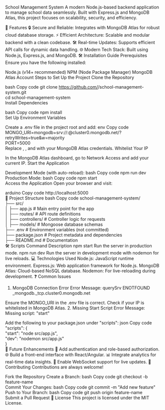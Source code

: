 School Management System
A modern Node.js-based backend application to manage school data seamlessly. Built with Express.js and MongoDB Atlas, this project focuses on scalability, security, and efficiency.

🚀 Features
🔒 Secure and Reliable: Integrates with MongoDB Atlas for robust cloud database storage.
⚡ Efficient Architecture: Scalable and modular backend with a clean codebase.
🛠️ Real-time Updates: Supports efficient API calls for dynamic data handling.
🌐 Modern Tech Stack: Built using Node.js, Express.js, and MongoDB.
🛠️ Installation Guide
Prerequisites
Ensure you have the following installed:

Node.js (v14+ recommended)
NPM (Node Package Manager)
MongoDB Atlas Account
Steps to Set Up the Project
Clone the Repository

bash
Copy code
git clone https://github.com/<your-username>/school-management-system.git  
cd school-management-system  
Install Dependencies

bash
Copy code
npm install  
Set Up Environment Variables

Create a .env file in the project root and add:
env
Copy code
MONGO_URI=mongodb+srv://<username>:<password>@cluster0.mongodb.net/<database>?retryWrites=true&w=majority  
PORT=5000  
Replace <username>, <password>, and <database> with your MongoDB Atlas credentials.
Whitelist Your IP

In the MongoDB Atlas dashboard, go to Network Access and add your current IP.
Start the Application

Development Mode (with auto-reload):
bash
Copy code
npm run dev  
Production Mode:
bash
Copy code
npm start  
Access the Application
Open your browser and visit:

arduino
Copy code
http://localhost:5000  
📁 Project Structure
bash
Copy code
school-management-system/  
├── src/  
│   ├── app.js            # Main entry point for the app  
│   ├── routes/           # API route definitions  
│   ├── controllers/      # Controller logic for requests  
│   ├── models/           # Mongoose database schemas  
├── .env                  # Environment variables (not committed)  
├── package.json          # Project metadata and dependencies  
├── README.md             # Documentation  
🛠️ Scripts
Command	Description
npm start	Run the server in production mode.
npm run dev	Run the server in development mode with nodemon for live reloads.
💻 Technologies Used
Node.js: JavaScript runtime environment.
Express.js: Web application framework for Node.js.
MongoDB Atlas: Cloud-based NoSQL database.
Nodemon: For live-reloading during development.
❓ Common Issues
1. MongoDB Connection Error
Error Message: querySrv ENOTFOUND _mongodb._tcp.cluster0.mongodb.net

Ensure the MONGO_URI in the .env file is correct.
Check if your IP is whitelisted in MongoDB Atlas.
2. Missing Start Script
Error Message: Missing script: "start"

Add the following to your package.json under "scripts":
json
Copy code
"scripts": {  
  "start": "node src/app.js",  
  "dev": "nodemon src/app.js"  
}  
📅 Future Enhancements
🔐 Add authentication and role-based authorization.
🌐 Build a front-end interface with React/Angular.
📊 Integrate analytics for real-time data insights.
🔄 Enable WebSocket support for live updates.
🤝 Contributing
Contributions are always welcome!

Fork the Repository
Create a Branch:
bash
Copy code
git checkout -b feature-name  
Commit Your Changes:
bash
Copy code
git commit -m "Add new feature"  
Push to Your Branch:
bash
Copy code
git push origin feature-name  
Submit a Pull Request
📜 License
This project is licensed under the MIT License.

